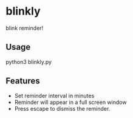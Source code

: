 # blinkly

blink reminder!

## Usage

python3 blinkly.py

## Features

- Set reminder interval in minutes
- Reminder will appear in a full screen window
- Press escape to dismiss the reminder.
